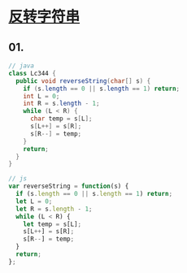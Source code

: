 # [反转字符串](https://leetcode-cn.com/problems/reverse-string/)

## 01.

```java
// java
class Lc344 {
  public void reverseString(char[] s) {
    if (s.length == 0 || s.length == 1) return;
    int L = 0;
    int R = s.length - 1;
    while (L < R) {
      char temp = s[L];
      s[L++] = s[R];
      s[R--] = temp;
    }
    return;
  }
}
```

```js
// js
var reverseString = function(s) {
  if (s.length == 0 || s.length == 1) return;
  let L = 0;
  let R = s.length - 1;
  while (L < R) {
    let temp = s[L];
    s[L++] = s[R];
    s[R--] = temp;
  }
  return;
};
```
